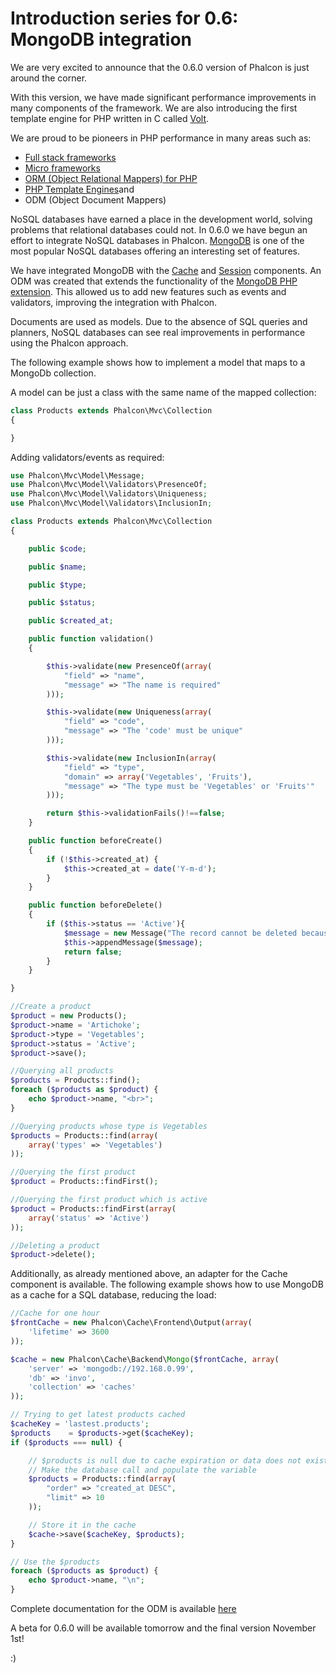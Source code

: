 <!--
slug: introduction-series-for-0-6-mongodb-integration
date: Mon Oct 22 2012 17:34:00 GMT-0400 (EDT)
tags: mongo, php, phalcon
title: Introduction series for 0.6: MongoDB integration
id: 34119544351
link: http://blog.phalconphp.com/post/34119544351/introduction-series-for-0-6-mongodb-integration
raw: {"blog_name":"phalconphp","id":34119544351,"post_url":"http://blog.phalconphp.com/post/34119544351/introduction-series-for-0-6-mongodb-integration","slug":"introduction-series-for-0-6-mongodb-integration","type":"text","date":"2012-10-22 21:34:00 GMT","timestamp":1350941640,"state":"published","format":"html","reblog_key":"WcaWKFzk","tags":["mongo","php","phalcon"],"short_url":"http://tmblr.co/Z6PumvVnhkuV","highlighted":[],"note_count":5,"source_url":"http://docs.phalconphp.com/en/0.6.0/index.html","source_title":"docs.phalconphp.com","title":"Introduction series for 0.6: MongoDB integration","body":"<p>We are very excited to announce that the 0.6.0 version of Phalcon is just around the corner.</p>\n<p>With this version, we have made significant performance improvements in many components of the framework. We are also introducing the first template engine for PHP written in C called <a href=\"http://docs.phalconphp.com/en/0.6.0/reference/volt.html\">Volt</a>.</p>\n<p>We are proud to be pioneers in PHP performance in many areas such as:</p>\n<ul><li><a href=\"http://docs.phalconphp.com/en/0.6.0/reference/mvc.html\">Full stack frameworks</a></li>\n<li><a href=\"http://docs.phalconphp.com/en/0.6.0/reference/micro.html\">Micro frameworks</a></li>\n<li><a href=\"http://docs.phalconphp.com/en/0.6.0/reference/models.html\">ORM (Object Relational Mappers) for PHP</a></li>\n<li><a href=\"http://docs.phalconphp.com/en/0.6.0/reference/volt.html\">PHP Template Engines </a>and</li>\n<li>ODM (Object Document Mappers)</li>\n</ul><p>NoSQL databases have earned a place in the development world, solving problems that relational databases could not. In 0.6.0 we have begun an effort to integrate NoSQL databases in Phalcon. <a href=\"http://mongodb.org/\">MongoDB</a> is one of the most popular NoSQL databases offering an interesting set of features.</p>\n<p>We have integrated MongoDB with the <a href=\"http://docs.phalconphp.com/en/0.6.0/reference/cache.html\">Cache</a> and <a href=\"http://docs.phalconphp.com/en/0.6.0/reference/session.html\">Session</a> components. An ODM was created that extends the functionality of the <a href=\"http://www.php.net/manual/en/book.mongo.php\">MongoDB PHP extension</a>. This allowed us to add new features such as events and validators, improving the integration with Phalcon.</p>\n<p>Documents are used as models. Due to the absence of SQL queries and planners, NoSQL databases can see real improvements in performance using the Phalcon approach.</p>\n<p>The following example shows how to implement a model that maps to a MongoDb collection.</p>\n<p>A model can be just a class with the same name of the mapped collection:</p>\n<pre class=\"sh_php sh_sourceCode\">class Products extends Phalcon\\Mvc\\Collection\n{\n\n}\n</pre>\n<p>Adding validators/events as required:</p>\n<pre class=\"sh_php sh_sourceCode\">use Phalcon\\Mvc\\Model\\Message;\nuse Phalcon\\Mvc\\Model\\Validators\\PresenceOf;\nuse Phalcon\\Mvc\\Model\\Validators\\Uniqueness;\nuse Phalcon\\Mvc\\Model\\Validators\\InclusionIn;\n\nclass Products extends Phalcon\\Mvc\\Collection\n{\n\n    public $code;\n\n    public $name;\n\n    public $type;\n\n    public $status;\n\n    public $created_at;\n\n    public function validation()\n    {\n\n        $this-&gt;validate(new PresenceOf(array(\n            \"field\" =&gt; \"name\",\n            \"message\" =&gt; \"The name is required\"\n        )));\n\n        $this-&gt;validate(new Uniqueness(array(\n            \"field\" =&gt; \"code\",\n            \"message\" =&gt; \"The 'code' must be unique\"\n        )));\n\n        $this-&gt;validate(new InclusionIn(array(\n            \"field\" =&gt; \"type\",\n            \"domain\" =&gt; array('Vegetables', 'Fruits'),\n            \"message\" =&gt; \"The type must be 'Vegetables' or 'Fruits'\"\n        )));\n\n        return $this-&gt;validationFails()!==false;\n    }\n\n    public function beforeCreate()\n    {\n        if (!$this-&gt;created_at) {\n            $this-&gt;created_at = date('Y-m-d');\n        }\n    }\n\n    public function beforeDelete()\n    {\n        if ($this-&gt;status == 'Active'){\n            $message = new Message(\"The record cannot be deleted because it's active\");\n            $this-&gt;appendMessage($message);\n            return false;\n        }\n    }\n\n}\n</pre>\n<pre class=\"sh_php sh_sourceCode\">//Create a product\n$product = new Products();\n$product-&gt;name = 'Artichoke';\n$product-&gt;type = 'Vegetables';\n$product-&gt;status = 'Active';\n$product-&gt;save();\n\n//Querying all products\n$products = Products::find();\nforeach ($products as $product) {\n    echo $product-&gt;name, \"&lt;br&gt;\";\n}\n\n//Querying products whose type is Vegetables\n$products = Products::find(array(\n    array('types' =&gt; 'Vegetables')\n));\n\n//Querying the first product\n$product = Products::findFirst();\n\n//Querying the first product which is active\n$product = Products::findFirst(array(\n    array('status' =&gt; 'Active')\n));\n\n//Deleting a product\n$product-&gt;delete();\n</pre>\n<p>Additionally, as already mentioned above, an adapter for the Cache component is available. The following example shows how to use MongoDB as a cache for a SQL database, reducing the load:</p>\n<pre class=\"sh_php sh_sourceCode\">//Cache for one hour\n$frontCache = new Phalcon\\Cache\\Frontend\\Output(array(\n    'lifetime' =&gt; 3600\n));\n\n$cache = new Phalcon\\Cache\\Backend\\Mongo($frontCache, array(\n    'server' =&gt; 'mongodb://192.168.0.99',\n    'db' =&gt; 'invo',\n    'collection' =&gt; 'caches'\n));\n\n// Trying to get latest products cached\n$cacheKey = 'lastest.products';\n$products    = $products-&gt;get($cacheKey);\nif ($products === null) {\n\n    // $products is null due to cache expiration or data does not exist\n    // Make the database call and populate the variable\n    $products = Products::find(array(\n        \"order\" =&gt; \"created_at DESC\",\n        \"limit\" =&gt; 10\n    ));\n\n    // Store it in the cache\n    $cache-&gt;save($cacheKey, $products);\n}\n\n// Use the $products\nforeach ($products as $product) {\n    echo $product-&gt;name, \"\\n\";\n}\n</pre>\n<p>Complete documentation for the ODM is available <a href=\"http://docs.phalconphp.com/en/0.6.0/reference/odm.html\">here</a> </p>\n<p>A beta for 0.6.0 will be available tomorrow and the final version November 1st!</p>\n<p>:)</p>","reblog":{"tree_html":"","comment":"<p>We are very excited to announce that the 0.6.0 version of Phalcon is just around the corner.</p>\n<p>With this version, we have made significant performance improvements in many components of the framework. We are also introducing the first template engine for PHP written in C called <a href=\"http://docs.phalconphp.com/en/0.6.0/reference/volt.html\">Volt</a>.</p>\n<p>We are proud to be pioneers in PHP performance in many areas such as:</p>\n<ul><li><a href=\"http://docs.phalconphp.com/en/0.6.0/reference/mvc.html\">Full stack frameworks</a></li>\n<li><a href=\"http://docs.phalconphp.com/en/0.6.0/reference/micro.html\">Micro frameworks</a></li>\n<li><a href=\"http://docs.phalconphp.com/en/0.6.0/reference/models.html\">ORM (Object Relational Mappers) for PHP</a></li>\n<li><a href=\"http://docs.phalconphp.com/en/0.6.0/reference/volt.html\">PHP Template Engines </a>and</li>\n<li>ODM (Object Document Mappers)</li>\n</ul><p>NoSQL databases have earned a place in the development world, solving problems that relational databases could not. In 0.6.0 we have begun an effort to integrate NoSQL databases in Phalcon. <a href=\"http://mongodb.org/\">MongoDB</a> is one of the most popular NoSQL databases offering an interesting set of features.</p>\n<p>We have integrated MongoDB with the <a href=\"http://docs.phalconphp.com/en/0.6.0/reference/cache.html\">Cache</a> and <a href=\"http://docs.phalconphp.com/en/0.6.0/reference/session.html\">Session</a> components. An ODM was created that extends the functionality of the <a href=\"http://www.php.net/manual/en/book.mongo.php\">MongoDB PHP extension</a>. This allowed us to add new features such as events and validators, improving the integration with Phalcon.</p>\n<p>Documents are used as models. Due to the absence of SQL queries and planners, NoSQL databases can see real improvements in performance using the Phalcon approach.</p>\n<p>The following example shows how to implement a model that maps to a MongoDb collection.</p>\n<p>A model can be just a class with the same name of the mapped collection:</p>\n<pre class=\"sh_php sh_sourceCode\">class Products extends Phalcon\\Mvc\\Collection\n{\n\n}\n</pre>\n<p>Adding validators/events as required:</p>\n<pre class=\"sh_php sh_sourceCode\">use Phalcon\\Mvc\\Model\\Message;\nuse Phalcon\\Mvc\\Model\\Validators\\PresenceOf;\nuse Phalcon\\Mvc\\Model\\Validators\\Uniqueness;\nuse Phalcon\\Mvc\\Model\\Validators\\InclusionIn;\n\nclass Products extends Phalcon\\Mvc\\Collection\n{\n\n    public $code;\n\n    public $name;\n\n    public $type;\n\n    public $status;\n\n    public $created_at;\n\n    public function validation()\n    {\n\n        $this-&gt;validate(new PresenceOf(array(\n            \"field\" =&gt; \"name\",\n            \"message\" =&gt; \"The name is required\"\n        )));\n\n        $this-&gt;validate(new Uniqueness(array(\n            \"field\" =&gt; \"code\",\n            \"message\" =&gt; \"The 'code' must be unique\"\n        )));\n\n        $this-&gt;validate(new InclusionIn(array(\n            \"field\" =&gt; \"type\",\n            \"domain\" =&gt; array('Vegetables', 'Fruits'),\n            \"message\" =&gt; \"The type must be 'Vegetables' or 'Fruits'\"\n        )));\n\n        return $this-&gt;validationFails()!==false;\n    }\n\n    public function beforeCreate()\n    {\n        if (!$this-&gt;created_at) {\n            $this-&gt;created_at = date('Y-m-d');\n        }\n    }\n\n    public function beforeDelete()\n    {\n        if ($this-&gt;status == 'Active'){\n            $message = new Message(\"The record cannot be deleted because it's active\");\n            $this-&gt;appendMessage($message);\n            return false;\n        }\n    }\n\n}\n</pre>\n<pre class=\"sh_php sh_sourceCode\">//Create a product\n$product = new Products();\n$product-&gt;name = 'Artichoke';\n$product-&gt;type = 'Vegetables';\n$product-&gt;status = 'Active';\n$product-&gt;save();\n\n//Querying all products\n$products = Products::find();\nforeach ($products as $product) {\n    echo $product-&gt;name, \"&lt;br&gt;\";\n}\n\n//Querying products whose type is Vegetables\n$products = Products::find(array(\n    array('types' =&gt; 'Vegetables')\n));\n\n//Querying the first product\n$product = Products::findFirst();\n\n//Querying the first product which is active\n$product = Products::findFirst(array(\n    array('status' =&gt; 'Active')\n));\n\n//Deleting a product\n$product-&gt;delete();\n</pre>\n<p>Additionally, as already mentioned above, an adapter for the Cache component is available. The following example shows how to use MongoDB as a cache for a SQL database, reducing the load:</p>\n<pre class=\"sh_php sh_sourceCode\">//Cache for one hour\n$frontCache = new Phalcon\\Cache\\Frontend\\Output(array(\n    'lifetime' =&gt; 3600\n));\n\n$cache = new Phalcon\\Cache\\Backend\\Mongo($frontCache, array(\n    'server' =&gt; 'mongodb://192.168.0.99',\n    'db' =&gt; 'invo',\n    'collection' =&gt; 'caches'\n));\n\n// Trying to get latest products cached\n$cacheKey = 'lastest.products';\n$products    = $products-&gt;get($cacheKey);\nif ($products === null) {\n\n    // $products is null due to cache expiration or data does not exist\n    // Make the database call and populate the variable\n    $products = Products::find(array(\n        \"order\" =&gt; \"created_at DESC\",\n        \"limit\" =&gt; 10\n    ));\n\n    // Store it in the cache\n    $cache-&gt;save($cacheKey, $products);\n}\n\n// Use the $products\nforeach ($products as $product) {\n    echo $product-&gt;name, \"\\n\";\n}\n</pre>\n<p>Complete documentation for the ODM is available <a href=\"http://docs.phalconphp.com/en/0.6.0/reference/odm.html\">here</a> </p>\n<p>A beta for 0.6.0 will be available tomorrow and the final version November 1st!</p>\n<p>:)</p>"},"trail":[{"blog":{"name":"phalconphp","theme":{"header_full_width":1117,"header_full_height":426,"header_focus_width":758,"header_focus_height":426,"avatar_shape":"square","background_color":"#FAFAFA","body_font":"Helvetica Neue","header_bounds":"0,937,426,179","header_image":"http://static.tumblr.com/be2b0380984b972b47699d457f4c0ffb/ivjir8a/815nn0qo7/tumblr_static_28z87js742xwowwo0kco04ogs.jpg","header_image_focused":"http://static.tumblr.com/be2b0380984b972b47699d457f4c0ffb/ivjir8a/laHnn0qo9/tumblr_static_tumblr_static_28z87js742xwowwo0kco04ogs_focused_v3.jpg","header_image_scaled":"http://static.tumblr.com/be2b0380984b972b47699d457f4c0ffb/ivjir8a/815nn0qo7/tumblr_static_28z87js742xwowwo0kco04ogs_2048_v2.jpg","header_stretch":true,"link_color":"#529ECC","show_avatar":true,"show_description":true,"show_header_image":true,"show_title":true,"title_color":"#444444","title_font":"Gibson","title_font_weight":"bold"}},"post":{"id":"34119544351"},"content":"<p>We are very excited to announce that the 0.6.0 version of Phalcon is just around the corner.</p>\n<p>With this version, we have made significant performance improvements in many components of the framework. We are also introducing the first template engine for PHP written in C called <a href=\"http://docs.phalconphp.com/en/0.6.0/reference/volt.html\">Volt</a>.</p>\n<p>We are proud to be pioneers in PHP performance in many areas such as:</p>\n<ul><li><a href=\"http://docs.phalconphp.com/en/0.6.0/reference/mvc.html\">Full stack frameworks</a></li>\n<li><a href=\"http://docs.phalconphp.com/en/0.6.0/reference/micro.html\">Micro frameworks</a></li>\n<li><a href=\"http://docs.phalconphp.com/en/0.6.0/reference/models.html\">ORM (Object Relational Mappers) for PHP</a></li>\n<li><a href=\"http://docs.phalconphp.com/en/0.6.0/reference/volt.html\">PHP Template Engines </a>and</li>\n<li>ODM (Object Document Mappers)</li>\n</ul><p>NoSQL databases have earned a place in the development world, solving problems that relational databases could not. In 0.6.0 we have begun an effort to integrate NoSQL databases in Phalcon. <a href=\"http://mongodb.org/\">MongoDB</a> is one of the most popular NoSQL databases offering an interesting set of features.</p>\n<p>We have integrated MongoDB with the <a href=\"http://docs.phalconphp.com/en/0.6.0/reference/cache.html\">Cache</a> and <a href=\"http://docs.phalconphp.com/en/0.6.0/reference/session.html\">Session</a> components. An ODM was created that extends the functionality of the <a href=\"http://www.php.net/manual/en/book.mongo.php\">MongoDB PHP extension</a>. This allowed us to add new features such as events and validators, improving the integration with Phalcon.</p>\n<p>Documents are used as models. Due to the absence of SQL queries and planners, NoSQL databases can see real improvements in performance using the Phalcon approach.</p>\n<p>The following example shows how to implement a model that maps to a MongoDb collection.</p>\n<p>A model can be just a class with the same name of the mapped collection:</p>\n<pre class=\"sh_php sh_sourceCode\">class Products extends Phalcon\\Mvc\\Collection\n{\n\n}\n</pre>\n<p>Adding validators/events as required:</p>\n<pre class=\"sh_php sh_sourceCode\">use Phalcon\\Mvc\\Model\\Message;\nuse Phalcon\\Mvc\\Model\\Validators\\PresenceOf;\nuse Phalcon\\Mvc\\Model\\Validators\\Uniqueness;\nuse Phalcon\\Mvc\\Model\\Validators\\InclusionIn;\n\nclass Products extends Phalcon\\Mvc\\Collection\n{\n\n    public $code;\n\n    public $name;\n\n    public $type;\n\n    public $status;\n\n    public $created_at;\n\n    public function validation()\n    {\n\n        $this->validate(new PresenceOf(array(\n            \"field\" => \"name\",\n            \"message\" => \"The name is required\"\n        )));\n\n        $this->validate(new Uniqueness(array(\n            \"field\" => \"code\",\n            \"message\" => \"The 'code' must be unique\"\n        )));\n\n        $this->validate(new InclusionIn(array(\n            \"field\" => \"type\",\n            \"domain\" => array('Vegetables', 'Fruits'),\n            \"message\" => \"The type must be 'Vegetables' or 'Fruits'\"\n        )));\n\n        return $this->validationFails()!==false;\n    }\n\n    public function beforeCreate()\n    {\n        if (!$this->created_at) {\n            $this->created_at = date('Y-m-d');\n        }\n    }\n\n    public function beforeDelete()\n    {\n        if ($this->status == 'Active'){\n            $message = new Message(\"The record cannot be deleted because it's active\");\n            $this->appendMessage($message);\n            return false;\n        }\n    }\n\n}\n</pre>\n<pre class=\"sh_php sh_sourceCode\">//Create a product\n$product = new Products();\n$product->name = 'Artichoke';\n$product->type = 'Vegetables';\n$product->status = 'Active';\n$product->save();\n\n//Querying all products\n$products = Products::find();\nforeach ($products as $product) {\n    echo $product->name, \"<br>\";\n}\n\n//Querying products whose type is Vegetables\n$products = Products::find(array(\n    array('types' => 'Vegetables')\n));\n\n//Querying the first product\n$product = Products::findFirst();\n\n//Querying the first product which is active\n$product = Products::findFirst(array(\n    array('status' => 'Active')\n));\n\n//Deleting a product\n$product->delete();\n</pre>\n<p>Additionally, as already mentioned above, an adapter for the Cache component is available. The following example shows how to use MongoDB as a cache for a SQL database, reducing the load:</p>\n<pre class=\"sh_php sh_sourceCode\">//Cache for one hour\n$frontCache = new Phalcon\\Cache\\Frontend\\Output(array(\n    'lifetime' => 3600\n));\n\n$cache = new Phalcon\\Cache\\Backend\\Mongo($frontCache, array(\n    'server' => 'mongodb://192.168.0.99',\n    'db' => 'invo',\n    'collection' => 'caches'\n));\n\n// Trying to get latest products cached\n$cacheKey = 'lastest.products';\n$products    = $products->get($cacheKey);\nif ($products === null) {\n\n    // $products is null due to cache expiration or data does not exist\n    // Make the database call and populate the variable\n    $products = Products::find(array(\n        \"order\" => \"created_at DESC\",\n        \"limit\" => 10\n    ));\n\n    // Store it in the cache\n    $cache->save($cacheKey, $products);\n}\n\n// Use the $products\nforeach ($products as $product) {\n    echo $product->name, \"\\n\";\n}\n</pre>\n<p>Complete documentation for the ODM is available <a href=\"http://docs.phalconphp.com/en/0.6.0/reference/odm.html\">here</a> </p>\n<p>A beta for 0.6.0 will be available tomorrow and the final version November 1st!</p>\n<p>:)</p>","content_raw":"<p>We are very excited to announce that the 0.6.0 version of Phalcon is just around the corner.</p>\r\n<p>With this version, we have made significant performance improvements in many components of the framework. We are also introducing the first template engine for PHP written in C called <a href=\"http://docs.phalconphp.com/en/0.6.0/reference/volt.html\">Volt</a>.</p>\r\n<p>We are proud to be pioneers in PHP performance in many areas such as:</p>\r\n<ul><li><a href=\"http://docs.phalconphp.com/en/0.6.0/reference/mvc.html\">Full stack frameworks</a></li>\r\n<li><a href=\"http://docs.phalconphp.com/en/0.6.0/reference/micro.html\">Micro frameworks</a></li>\r\n<li><a href=\"http://docs.phalconphp.com/en/0.6.0/reference/models.html\">ORM (Object Relational Mappers) for PHP</a></li>\r\n<li><a href=\"http://docs.phalconphp.com/en/0.6.0/reference/volt.html\">PHP Template Engines </a>and</li>\r\n<li>ODM (Object Document Mappers)</li>\r\n</ul><p>NoSQL databases have earned a place in the development world, solving problems that relational databases could not. In 0.6.0 we have begun an effort to integrate NoSQL databases in Phalcon. <a href=\"http://mongodb.org/\">MongoDB</a> is one of the most popular NoSQL databases offering an interesting set of features.</p>\r\n<p>We have integrated MongoDB with the <a href=\"http://docs.phalconphp.com/en/0.6.0/reference/cache.html\">Cache</a> and <a href=\"http://docs.phalconphp.com/en/0.6.0/reference/session.html\">Session</a> components. An ODM was created that extends the functionality of the <a href=\"http://www.php.net/manual/en/book.mongo.php\">MongoDB PHP extension</a>. This allowed us to add new features such as events and validators, improving the integration with Phalcon.</p>\r\n<p>Documents are used as models. Due to the absence of SQL queries and planners, NoSQL databases can see real improvements in performance using the Phalcon approach.</p>\r\n<p>The following example shows how to implement a model that maps to a MongoDb collection.</p>\r\n<p>A model can be just a class with the same name of the mapped collection:</p>\r\n<pre class=\"sh_php sh_sourceCode\">class Products extends Phalcon\\Mvc\\Collection\r\n{\r\n\r\n}\r\n</pre>\r\n<p>Adding validators/events as required:</p>\r\n<pre class=\"sh_php sh_sourceCode\">use Phalcon\\Mvc\\Model\\Message;\r\nuse Phalcon\\Mvc\\Model\\Validators\\PresenceOf;\r\nuse Phalcon\\Mvc\\Model\\Validators\\Uniqueness;\r\nuse Phalcon\\Mvc\\Model\\Validators\\InclusionIn;\r\n\r\nclass Products extends Phalcon\\Mvc\\Collection\r\n{\r\n\r\n    public $code;\r\n\r\n    public $name;\r\n\r\n    public $type;\r\n\r\n    public $status;\r\n\r\n    public $created_at;\r\n\r\n    public function validation()\r\n    {\r\n\r\n        $this-&gt;validate(new PresenceOf(array(\r\n            \"field\" =&gt; \"name\",\r\n            \"message\" =&gt; \"The name is required\"\r\n        )));\r\n\r\n        $this-&gt;validate(new Uniqueness(array(\r\n            \"field\" =&gt; \"code\",\r\n            \"message\" =&gt; \"The 'code' must be unique\"\r\n        )));\r\n\r\n        $this-&gt;validate(new InclusionIn(array(\r\n            \"field\" =&gt; \"type\",\r\n            \"domain\" =&gt; array('Vegetables', 'Fruits'),\r\n            \"message\" =&gt; \"The type must be 'Vegetables' or 'Fruits'\"\r\n        )));\r\n\r\n        return $this-&gt;validationFails()!==false;\r\n    }\r\n\r\n    public function beforeCreate()\r\n    {\r\n        if (!$this-&gt;created_at) {\r\n            $this-&gt;created_at = date('Y-m-d');\r\n        }\r\n    }\r\n\r\n    public function beforeDelete()\r\n    {\r\n        if ($this-&gt;status == 'Active'){\r\n            $message = new Message(\"The record cannot be deleted because it's active\");\r\n            $this-&gt;appendMessage($message);\r\n            return false;\r\n        }\r\n    }\r\n\r\n}\r\n</pre>\r\n<pre class=\"sh_php sh_sourceCode\">//Create a product\r\n$product = new Products();\r\n$product-&gt;name = 'Artichoke';\r\n$product-&gt;type = 'Vegetables';\r\n$product-&gt;status = 'Active';\r\n$product-&gt;save();\r\n\r\n//Querying all products\r\n$products = Products::find();\r\nforeach ($products as $product) {\r\n    echo $product-&gt;name, \"&lt;br&gt;\";\r\n}\r\n\r\n//Querying products whose type is Vegetables\r\n$products = Products::find(array(\r\n    array('types' =&gt; 'Vegetables')\r\n));\r\n\r\n//Querying the first product\r\n$product = Products::findFirst();\r\n\r\n//Querying the first product which is active\r\n$product = Products::findFirst(array(\r\n    array('status' =&gt; 'Active')\r\n));\r\n\r\n//Deleting a product\r\n$product-&gt;delete();\r\n</pre>\r\n<p>Additionally, as already mentioned above, an adapter for the Cache component is available. The following example shows how to use MongoDB as a cache for a SQL database, reducing the load:</p>\r\n<pre class=\"sh_php sh_sourceCode\">//Cache for one hour\r\n$frontCache = new Phalcon\\Cache\\Frontend\\Output(array(\r\n    'lifetime' =&gt; 3600\r\n));\r\n\r\n$cache = new Phalcon\\Cache\\Backend\\Mongo($frontCache, array(\r\n    'server' =&gt; 'mongodb://192.168.0.99',\r\n    'db' =&gt; 'invo',\r\n    'collection' =&gt; 'caches'\r\n));\r\n\r\n// Trying to get latest products cached\r\n$cacheKey = 'lastest.products';\r\n$products    = $products-&gt;get($cacheKey);\r\nif ($products === null) {\r\n\r\n    // $products is null due to cache expiration or data does not exist\r\n    // Make the database call and populate the variable\r\n    $products = Products::find(array(\r\n        \"order\" =&gt; \"created_at DESC\",\r\n        \"limit\" =&gt; 10\r\n    ));\r\n\r\n    // Store it in the cache\r\n    $cache-&gt;save($cacheKey, $products);\r\n}\r\n\r\n// Use the $products\r\nforeach ($products as $product) {\r\n    echo $product-&gt;name, \"\\n\";\r\n}\r\n</pre>\r\n<p>Complete documentation for the ODM is available <a href=\"http://docs.phalconphp.com/en/0.6.0/reference/odm.html\">here</a> </p>\r\n<p>A beta for 0.6.0 will be available tomorrow and the final version November 1st!</p>\r\n<p>:)</p>","is_current_item":true,"is_root_item":true}]}
publish: 2012-10-022
-->


Introduction series for 0.6: MongoDB integration
================================================

We are very excited to announce that the 0.6.0 version of Phalcon is
just around the corner.

With this version, we have made significant performance improvements in
many components of the framework. We are also introducing the first
template engine for PHP written in C called
[Volt](http://docs.phalconphp.com/en/0.6.0/reference/volt.html).

We are proud to be pioneers in PHP performance in many areas such as:

-   [Full stack
    frameworks](http://docs.phalconphp.com/en/0.6.0/reference/mvc.html)
-   [Micro
    frameworks](http://docs.phalconphp.com/en/0.6.0/reference/micro.html)
-   [ORM (Object Relational Mappers) for
    PHP](http://docs.phalconphp.com/en/0.6.0/reference/models.html)
-   [PHP Template
    Engines](http://docs.phalconphp.com/en/0.6.0/reference/volt.html)and
-   ODM (Object Document Mappers)

NoSQL databases have earned a place in the development world, solving
problems that relational databases could not. In 0.6.0 we have begun an
effort to integrate NoSQL databases in Phalcon.
[MongoDB](http://mongodb.org/) is one of the most popular NoSQL
databases offering an interesting set of features.

We have integrated MongoDB with the
[Cache](http://docs.phalconphp.com/en/0.6.0/reference/cache.html) and
[Session](http://docs.phalconphp.com/en/0.6.0/reference/session.html)
components. An ODM was created that extends the functionality of the
[MongoDB PHP extension](http://www.php.net/manual/en/book.mongo.php).
This allowed us to add new features such as events and validators,
improving the integration with Phalcon.

Documents are used as models. Due to the absence of SQL queries and
planners, NoSQL databases can see real improvements in performance using
the Phalcon approach.

The following example shows how to implement a model that maps to a
MongoDb collection.

A model can be just a class with the same name of the mapped collection:

```php
class Products extends Phalcon\Mvc\Collection
{

}
```

Adding validators/events as required:

```php
use Phalcon\Mvc\Model\Message;
use Phalcon\Mvc\Model\Validators\PresenceOf;
use Phalcon\Mvc\Model\Validators\Uniqueness;
use Phalcon\Mvc\Model\Validators\InclusionIn;

class Products extends Phalcon\Mvc\Collection
{

    public $code;

    public $name;

    public $type;

    public $status;

    public $created_at;

    public function validation()
    {

        $this->validate(new PresenceOf(array(
            "field" => "name",
            "message" => "The name is required"
        )));

        $this->validate(new Uniqueness(array(
            "field" => "code",
            "message" => "The 'code' must be unique"
        )));

        $this->validate(new InclusionIn(array(
            "field" => "type",
            "domain" => array('Vegetables', 'Fruits'),
            "message" => "The type must be 'Vegetables' or 'Fruits'"
        )));

        return $this->validationFails()!==false;
    }

    public function beforeCreate()
    {
        if (!$this->created_at) {
            $this->created_at = date('Y-m-d');
        }
    }

    public function beforeDelete()
    {
        if ($this->status == 'Active'){
            $message = new Message("The record cannot be deleted because it's active");
            $this->appendMessage($message);
            return false;
        }
    }

}
```

```php
//Create a product
$product = new Products();
$product->name = 'Artichoke';
$product->type = 'Vegetables';
$product->status = 'Active';
$product->save();

//Querying all products
$products = Products::find();
foreach ($products as $product) {
    echo $product->name, "<br>";
}

//Querying products whose type is Vegetables
$products = Products::find(array(
    array('types' => 'Vegetables')
));

//Querying the first product
$product = Products::findFirst();

//Querying the first product which is active
$product = Products::findFirst(array(
    array('status' => 'Active')
));

//Deleting a product
$product->delete();
```

Additionally, as already mentioned above, an adapter for the Cache
component is available. The following example shows how to use MongoDB
as a cache for a SQL database, reducing the load:

```php
//Cache for one hour
$frontCache = new Phalcon\Cache\Frontend\Output(array(
    'lifetime' => 3600
));

$cache = new Phalcon\Cache\Backend\Mongo($frontCache, array(
    'server' => 'mongodb://192.168.0.99',
    'db' => 'invo',
    'collection' => 'caches'
));

// Trying to get latest products cached
$cacheKey = 'lastest.products';
$products    = $products->get($cacheKey);
if ($products === null) {

    // $products is null due to cache expiration or data does not exist
    // Make the database call and populate the variable
    $products = Products::find(array(
        "order" => "created_at DESC",
        "limit" => 10
    ));

    // Store it in the cache
    $cache->save($cacheKey, $products);
}

// Use the $products
foreach ($products as $product) {
    echo $product->name, "\n";
}
```

Complete documentation for the ODM is available
[here](http://docs.phalconphp.com/en/0.6.0/reference/odm.html)

A beta for 0.6.0 will be available tomorrow and the final version
November 1st!

:)

